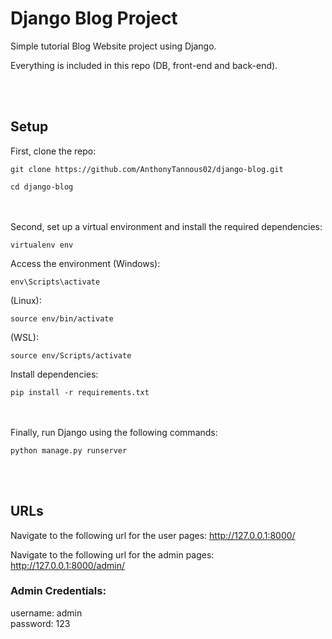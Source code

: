 # Django Blog Project
Simple tutorial Blog Website project using Django.

Everything is included in this repo (DB, front-end and back-end).

<br/><br/>

## Setup
First, clone the repo:
```
git clone https://github.com/AnthonyTannous02/django-blog.git
```
```
cd django-blog
```

<br/><br/>
Second, set up a virtual environment and install the required dependencies:
```
virtualenv env
```
Access the environment (Windows): 
```
env\Scripts\activate
```
(Linux):
```
source env/bin/activate
```
(WSL):
```
source env/Scripts/activate
```
Install dependencies:
```
pip install -r requirements.txt
```

<br/><br/>
Finally, run Django using the following commands:
```
python manage.py runserver
```

<br/><br/>

## URLs
Navigate to the following url for the user pages: http://127.0.0.1:8000/

Navigate to the following url for the admin pages: http://127.0.0.1:8000/admin/

### Admin Credentials:   
username: admin   
password: 123
